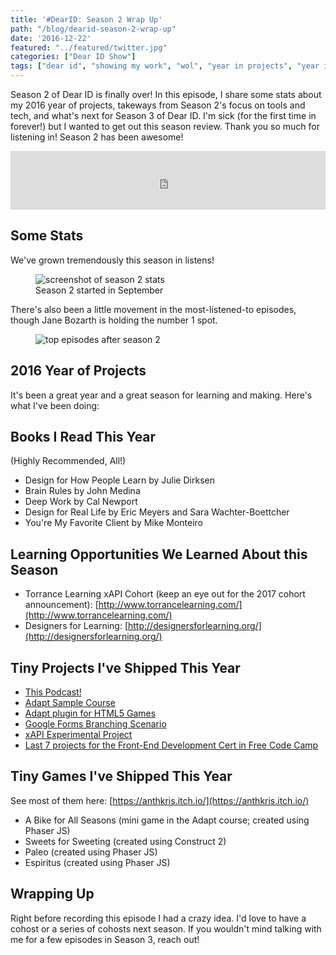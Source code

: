 ```yaml
---
title: '#DearID: Season 2 Wrap Up'
path: "/blog/dearid-season-2-wrap-up"
date: '2016-12-22'
featured: "../featured/twitter.jpg"
categories: ["Dear ID Show"]
tags: ["dear id", "showing my work", "wol", "year in projects", "year in review"]
---
```


Season 2 of Dear ID is finally over! In this episode, I share some stats about my 2016 year of projects, takeways from Season 2's focus on tools and tech, and what's next for Season 3 of Dear ID. I'm sick (for the first time in forever!) but I wanted to get out this season review. Thank you so much for listening in! Season 2 has been awesome!

<iframe src="https://simplecast.com/e/55431?style=medium-light" width="100%" height="94px" frameborder="0" scrolling="no" seamless=""></iframe>

## Some Stats

We've grown tremendously this season in listens!

<figure>
  <img
    sizes="(max-width: 810px) 100vw, 810px"
    srcset="http://res.cloudinary.com/dhdaswa6t/image/upload/f_auto,q_60,w_203/v1530396697/blog/Screen-Shot-2016-12-21-at-11.54.46-AM.png 203w,
            http://res.cloudinary.com/dhdaswa6t/image/upload/f_auto,q_60,w_405/v1530396697/blog/Screen-Shot-2016-12-21-at-11.54.46-AM.png 405w,
            http://res.cloudinary.com/dhdaswa6t/image/upload/f_auto,q_60,w_810/v1530396697/blog/Screen-Shot-2016-12-21-at-11.54.46-AM.png 810w,
            http://res.cloudinary.com/dhdaswa6t/image/upload/f_auto,q_60,w_1215/v1530396697/blog/Screen-Shot-2016-12-21-at-11.54.46-AM.png 1215w"
    src="http://res.cloudinary.com/dhdaswa6t/image/upload/f_auto,q_60,w_810/v1530396697/blog/Screen-Shot-2016-12-21-at-11.54.46-AM.png"
    alt="screenshot of season 2 stats" />
  <figcaption>Season 2 started in September</figcaption>
</figure>

There's also been a little movement in the most-listened-to episodes, though Jane Bozarth is holding the number 1 spot.

<figure>
  <img
    sizes="(max-width: 810px) 100vw, 810px"
    srcset="http://res.cloudinary.com/dhdaswa6t/image/upload/f_auto,q_60,w_203/v1530396697/blog/Screen-Shot-2016-12-21-at-11.55.01-AM.png 203w,
            http://res.cloudinary.com/dhdaswa6t/image/upload/f_auto,q_60,w_405/v1530396697/blog/Screen-Shot-2016-12-21-at-11.55.01-AM.png 405w,
            http://res.cloudinary.com/dhdaswa6t/image/upload/f_auto,q_60,w_810/v1530396697/blog/Screen-Shot-2016-12-21-at-11.55.01-AM.png 810w,
            http://res.cloudinary.com/dhdaswa6t/image/upload/f_auto,q_60,w_1215/v1530396697/blog/Screen-Shot-2016-12-21-at-11.55.01-AM.png 1215w"
    src="http://res.cloudinary.com/dhdaswa6t/image/upload/f_auto,q_60,w_810/v1530396697/blog/Screen-Shot-2016-12-21-at-11.55.01-AM.png"
    alt="top episodes after season 2" />
</figure>

## 2016 Year of Projects

It's been a great year and a great season for learning and making. Here's what I've been doing:

## Books I Read This Year

(Highly Recommended, All!)

*   Design for How People Learn by Julie Dirksen
*   Brain Rules by John Medina
*   Deep Work by Cal Newport
*   Design for Real Life by Eric Meyers and Sara Wachter-Boettcher
*   You're My Favorite Client by Mike Monteiro

## Learning Opportunities We Learned About this Season

*   Torrance Learning xAPI Cohort (keep an eye out for the 2017 cohort announcement): [http://www.torrancelearning.com/](http://www.torrancelearning.com/)
*   Designers for Learning: [http://designersforlearning.org/](http://designersforlearning.org/)

## Tiny Projects I've Shipped This Year

*   [This Podcast!](/blog/dear-instructional-designer-a-sneak-peek-at-the-new-show/)
*   [Adapt Sample Course](/blog/trying-out-kineo-adapt-open-source-elearning-authoring-framework/)
*   [Adapt plugin for HTML5 Games](https://www.adaptlearning.org/index.php/plugin-browser/)
*   [Google Forms Branching Scenario](/blog/unconventional-using-google-forms-for-text-based-branching/)
*   [xAPI Experimental Project](/blog/tracking-everything-in-storyline-with-xapi/)
*   [Last 7 projects for the Front-End Development Cert in Free Code Camp](https://www.freecodecamp.com/anthkris)

## Tiny Games I've Shipped This Year

See most of them here: [https://anthkris.itch.io/](https://anthkris.itch.io/)

*   A Bike for All Seasons (mini game in the Adapt course; created using Phaser JS)
*   Sweets for Sweeting (created using Construct 2)
*   Paleo (created using Phaser JS)
*   Espiritus (created using Phaser JS)

## Wrapping Up

Right before recording this episode I had a crazy idea. I'd love to have a cohost or a series of cohosts next season. If you wouldn't mind talking with me for a few episodes in Season 3, reach out!
